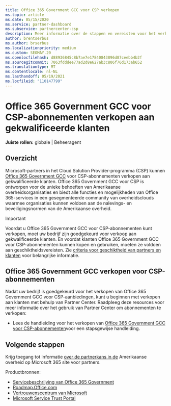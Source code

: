 ```yaml
---
title: Office 365 Government GCC voor CSP verkopen
ms.topic: article
ms.date: 05/15/2020
ms.service: partner-dashboard
ms.subservice: partnercenter-csp
description: Meer informatie over de stappen en vereisten voor het verkopen van abonnementen aan Office 365 Government GCC voor CSP aan gekwalificeerde Verenigde Staten overheidsklanten of contractanten.
author: brentserbus
ms.author: brserbus
ms.localizationpriority: medium
ms.custom: SEOMAY.20
ms.openlocfilehash: d88936845c8b7ae7e17840843896d87ceebb4b2f
ms.sourcegitcommit: 7063fdddee77ad2d8e627ab3c806f76d173ab652
ms.translationtype: MT
ms.contentlocale: nl-NL
ms.lasthandoff: 05/19/2021
ms.locfileid: "110147799"
---
```

# <a name="sell-office-365-government-gcc-for-csp-subscriptions-to-qualified-customers"></a>Office 365 Government GCC voor CSP-abonnementen verkopen aan gekwalificeerde klanten

**Juiste rollen:** globale | Beheeragent


## <a name="overview"></a>Overzicht

Microsoft-partners in het Cloud Solution Provider-programma (CSP) kunnen [Office 365 Government GCC](https://www.microsoft.com/microsoft-365/partners/governmentforCSP) voor CSP-abonnementen verkopen aan gekwalificeerde klanten. Office 365 Government GCC voor CSP is ontworpen voor de unieke behoeften van Amerikaanse overheidsorganisaties en biedt alle functies en mogelijkheden van Office 365-services in een gesegmenteerde community van overheidsclouds waarmee organisaties kunnen voldoen aan de nalevings- en beveiligingsnormen van de Amerikaanse overheid. 

>[!IMPORTANT] 
>Voordat u Office 365 Government GCC voor CSP-abonnementen kunt verkopen, moet uw bedrijf zijn goedgekeurd voor verkoop aan gekwalificeerde klanten. En voordat klanten Office 365 Government GCC voor CSP-abonnementen kunnen kopen en gebruiken, moeten ze voldoen aan geschiktheidsvereisten. Zie [criteria voor geschiktheid van partners en klanten](csp-gcc-validate.md) voor belangrijke informatie.


## <a name="sell-office-365-government-gcc-for-csp-subscriptions"></a>Office 365 Government GCC verkopen voor CSP-abonnementen

Nadat uw bedrijf is goedgekeurd voor het verkopen van Office 365 Government GCC voor CSP-aanbiedingen, kunt u beginnen met verkopen aan klanten met behulp van Partner Center. Raadpleeg deze resources voor meer informatie over het gebruik van Partner Center om abonnementen te verkopen: 

- Lees de handleiding voor het verkopen van [Office 365 Government GCC voor CSP-abonnementen](https://go.microsoft.com/fwlink/?linkid=2007323)voor een stapsgewijse handleiding.  


## <a name="next-steps"></a>Volgende stappen

Krijg toegang tot informatie [over de partnerkans in de](https://www.microsoft.com/microsoft-365/partners/governmentforCSP) Amerikaanse overheid op Microsoft 365 site voor partners.

Productbronnen:

- [Servicebeschrijving van Office 365 Government](/office365/servicedescriptions/office-365-platform-service-description/office-365-us-government/office-365-us-government)
- [Roadmap.Office.com](https://products.office.com/business/office-365-roadmap)
- [Vertrouwenscentrum van Microsoft](https://www.microsoft.com/TrustCenter/)
- [Microsoft Service Trust Portal](https://aka.ms/STP)
